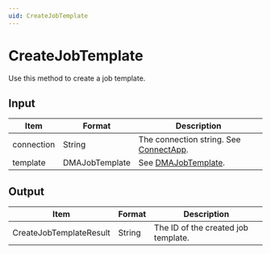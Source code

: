 ```yaml
---
uid: CreateJobTemplate
---
```


# CreateJobTemplate

Use this method to create a job template.

## Input

| Item       | Format         | Description                                                        |
|------------|----------------|--------------------------------------------------------------------|
| connection | String         | The connection string. See [ConnectApp](xref:ConnectApp).           |
| template   | DMAJobTemplate | See [DMAJobTemplate](xref:DMAJobTemplate). |

## Output

| Item                     | Format | Description                         |
|--------------------------|--------|-------------------------------------|
| CreateJobTemplateResult | String | The ID of the created job template. |
